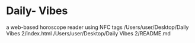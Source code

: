 # Daily- Vibes
 a web-based horoscope reader using NFC tags
/Users/user/Desktop/Daily Vibes 2/index.html
/Users/user/Desktop/Daily Vibes 2/README.md
